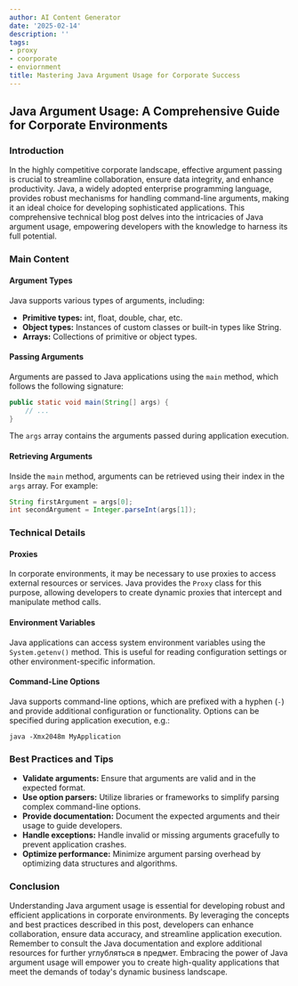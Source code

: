 ```yaml
---
author: AI Content Generator
date: '2025-02-14'
description: ''
tags:
- proxy
- coorporate
- enviornment
title: Mastering Java Argument Usage for Corporate Success
---
```


## Java Argument Usage: A Comprehensive Guide for Corporate Environments

### Introduction

In the highly competitive corporate landscape, effective argument passing is crucial to streamline collaboration, ensure data integrity, and enhance productivity. Java, a widely adopted enterprise programming language, provides robust mechanisms for handling command-line arguments, making it an ideal choice for developing sophisticated applications. This comprehensive technical blog post delves into the intricacies of Java argument usage, empowering developers with the knowledge to harness its full potential.

### Main Content

#### Argument Types

Java supports various types of arguments, including:

* **Primitive types:** int, float, double, char, etc.
* **Object types:** Instances of custom classes or built-in types like String.
* **Arrays:** Collections of primitive or object types.

#### Passing Arguments

Arguments are passed to Java applications using the `main` method, which follows the following signature:

```java
public static void main(String[] args) {
    // ...
}
```

The `args` array contains the arguments passed during application execution.

#### Retrieving Arguments

Inside the `main` method, arguments can be retrieved using their index in the `args` array. For example:

```java
String firstArgument = args[0];
int secondArgument = Integer.parseInt(args[1]);
```

### Technical Details

#### Proxies

In corporate environments, it may be necessary to use proxies to access external resources or services. Java provides the `Proxy` class for this purpose, allowing developers to create dynamic proxies that intercept and manipulate method calls.

#### Environment Variables

Java applications can access system environment variables using the `System.getenv()` method. This is useful for reading configuration settings or other environment-specific information.

#### Command-Line Options

Java supports command-line options, which are prefixed with a hyphen (`-`) and provide additional configuration or functionality. Options can be specified during application execution, e.g.:

```
java -Xmx2048m MyApplication
```

### Best Practices and Tips

* **Validate arguments:** Ensure that arguments are valid and in the expected format.
* **Use option parsers:** Utilize libraries or frameworks to simplify parsing complex command-line options.
* **Provide documentation:** Document the expected arguments and their usage to guide developers.
* **Handle exceptions:** Handle invalid or missing arguments gracefully to prevent application crashes.
* **Optimize performance:** Minimize argument parsing overhead by optimizing data structures and algorithms.

### Conclusion

Understanding Java argument usage is essential for developing robust and efficient applications in corporate environments. By leveraging the concepts and best practices described in this post, developers can enhance collaboration, ensure data accuracy, and streamline application execution. Remember to consult the Java documentation and explore additional resources for further углубляться в предмет. Embracing the power of Java argument usage will empower you to create high-quality applications that meet the demands of today's dynamic business landscape.
